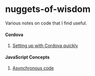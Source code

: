 # nuggets-of-wisdom

Various notes on code that I find useful.

#### Cordova

1. [Setting up with Cordova quickly](cordova/getting_started.md)

#### JavaScript Concepts

1. [Asynchronous code](javascript/async-vs-sync/async.md)
